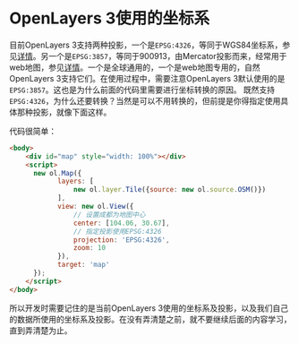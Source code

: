 # OpenLayers 3使用的坐标系

目前OpenLayers 3支持两种投影，一个是`EPSG:4326`，等同于WGS84坐标系，参见[详情](http://spatialreference.org/ref/epsg/wgs-84/)。另一个是`EPSG:3857`，等同于900913，由Mercator投影而来，经常用于web地图，参见[详情](http://spatialreference.org/ref/sr-org/7483/)。一个是全球通用的，一个是web地图专用的，自然OpenLayers 3支持它们。在使用过程中，需要注意OpenLayers 3默认使用的是`EPSG:3857`。这也是为什么前面的代码里需要进行坐标转换的原因。 既然支持`EPSG:4326`，为什么还要转换？当然是可以不用转换的，但前提是你得指定使用具体那种投影，就像下面这样。

<head>                  
	<link href="../src/ol3.13.1/ol.css" rel="stylesheet" type="text/css" />
	<script type="text/javascript" src="../src/ol3.13.1/ol.js" charset="utf-8"></script>
</head>
<div id="map" style="width: 100%"></div>
<script>
  new ol.Map({
		layers: [
			new ol.layer.Tile({source: new ol.source.OSM()})
		],
		view: new ol.View({
			// 设置成都为地图中心
			center: [104.06, 30.67],
			projection: 'EPSG:4326',
			zoom: 10
		}),
		target: 'map'
  });
</script>

代码很简单：

```html
<body>
	<div id="map" style="width: 100%"></div>
	<script>
	  new ol.Map({
			layers: [
				new ol.layer.Tile({source: new ol.source.OSM()})
			],
			view: new ol.View({
				// 设置成都为地图中心
				center: [104.06, 30.67],
				// 指定投影使用EPSG:4326
				projection: 'EPSG:4326',
				zoom: 10
			}),
			target: 'map'
	  });
	</script>
</body>
```

所以开发时需要记住的是当前OpenLayers 3使用的坐标系及投影，以及我们自己的数据所使用的坐标系及投影。在没有弄清楚之前，就不要继续后面的内容学习，直到弄清楚为止。
